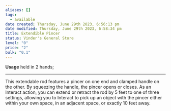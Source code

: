 ```yaml
---
aliases: []
tags:
  - available
date created: Thursday, June 29th 2023, 6:56:13 pm
date modified: Thursday, June 29th 2023, 6:58:34 pm
title: Extendible Pincer
status: Vinder's General Store
level: "0"
price: "2"
bulk: "0.1"
---
```


**Usage** held in 2 hands;

---

This extendable rod features a pincer on one end and clamped handle on the other. By squeezing the handle, the pincer opens or closes. As an Interact action, you can extend or retract the rod by 5 feet to one of three settings, allowing you to Interact to pick up an object with the pincer either within your own space, in an adjacent space, or exactly 10 feet away.
